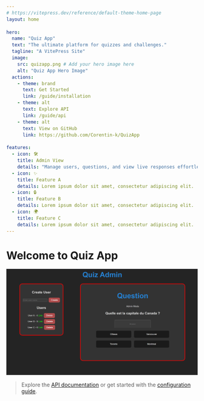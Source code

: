 ```yaml
---
# https://vitepress.dev/reference/default-theme-home-page
layout: home

hero:
  name: "Quiz App"
  text: "The ultimate platform for quizzes and challenges."
  tagline: "A VitePress Site"
  image:
    src: quizapp.png # Add your hero image here
    alt: "Quiz App Hero Image"
  actions:
    - theme: brand
      text: Get Started
      link: /guide/installation
    - theme: alt
      text: Explore API
      link: /guide/api
    - theme: alt
      text: View on GitHub
      link: https://github.com/Corentin-k/QuizApp

features:
  - icon: 🛠️
    title: Admin View
    details: "Manage users, questions, and view live responses effortlessly."
  - icon: ✨
    title: Feature A
    details: Lorem ipsum dolor sit amet, consectetur adipiscing elit.
  - icon: 🔒
    title: Feature B
    details: Lorem ipsum dolor sit amet, consectetur adipiscing elit.
  - icon: 🌍
    title: Feature C
    details: Lorem ipsum dolor sit amet, consectetur adipiscing elit.
---
```


# Welcome to Quiz App

![Main Page Image](/admin-view.png)


> Explore the [API documentation](/guide/api) or get started with the [configuration guide](/guide/configuration).
